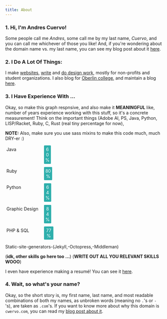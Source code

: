 ```yaml
---
title: About
---
```

### 1. Hi, I'm Andres Cuervo!

Some people call me _Andres_, some call me by
my last name, _Cuervo_,
and you can call me whichever of those you like!
And, if you're wondering about the domain name vs. my last name,
you can see my blog post about it [here](/thoughts/YEAR/MO/DA/name-thing.html).

### 2. I Do A Lot Of Things:

I make [websites](/case-studies/), [write](/portflio/writing.html) and [do design work](/portfolio/), mostly for
non-profits and student organizations. I also blog for [Oberlin college](http://blogs.oberlin.edu/Andres.shtml),
and maintain a blog [here](/thoughts/).

### 3. I Have Experience With ...

<style>
dt { float: left; padding: 4px; }

.bar {
margin: 0 0 10px 6em;
color: #fff;
padding: 4px;
text-align: center;
background-color: #2eafac;
-webkit-border-radius: 2px;
-moz-border-radius: 2px;
-webkit-animation-name:bar;
-webkit-animation-duration:2s;
-webkit-animation-iteration-count:1;
-webkit-animation-timing-function:ease-out;
}

#data-one { -webkit-animation-name:bar-one; }
#data-two { -webkit-animation-name:bar-two; }
#data-three { -webkit-animation-name:bar-three; }
#data-four { -webkit-animation-name:bar-four; }

@-webkit-keyframes bar-one {
0% { width:0%; }
100% { width:60%; }
}

@-webkit-keyframes bar-two {
0% { width:0%; }
100% { width:80%; }
}

@-webkit-keyframes bar-three {
0% { width:0%; }
100% { width:64%; }
}

@-webkit-keyframes bar-four {
0% { width:0%; }
100% { width:97%; }
}

</style>


Okay, so make this graph respnsive, and also make it **MEANINGFUL**
like, number of years experience working with this stuff, so it's
a concrete measurement! Think on the important things (Adobe AI, PS,
Java, Python, LISP/Racket, Ruby, C, Rust (real tiny percentage for now),

**NOTE:** Also, make sure you use sass mixins to make this code
much, much DRY-er :)

<dl style="width: 90%">
<dt>Java</dt>
<dd><div id="data-one" class="bar" style="width: 60%">60%</div></dd>
<dt>Ruby</dt>
<dd><div id="data-two" class="bar" style="width: 80%">80%</div></dd>
<dt>Python</dt>
<dd><div id="data-three" class="bar" style="width: 64%">64%</div></dd>
<dt>Graphic Design</dt>
<dd><div id="data-three" class="bar" style="width: 84%">84%</div></dd>
<dt>PHP & SQL</dt>
<dd><div id="data-four" class="bar" style="width: 77%">77%</div></dd>
</dl>
Static-site-generators-(Jekyll,-Octopress,-Middleman)

(**idk, other skills go here too ...**)
(**WRITE OUT ALL YOU RELEVANT SKILLS WOOO**)

I even have experience making a resumé! You can see it [here](###).

### 4. Wait, so what's your name?

Okay, so the short story is, my first name,
last name, and most readable combinations
of both my names, as unbroken words (meaning no
`.`'s or `-`'s), are taken as `.com`'s.
If you want to know more about why this
domain is `cwervo.com`, you can read
my [blog post about it](thoughts/2015/XX/XX/title.html).
